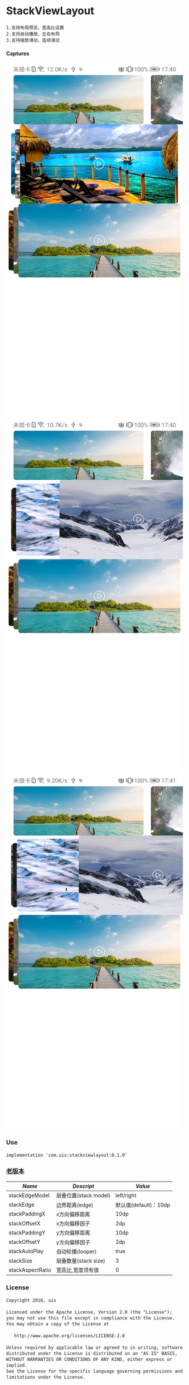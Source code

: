 # StackViewLayout
    1.支持布局预览、宽高比设置
    2.支持自动播放、左右布局
    3.支持缩放滑动、连续滑动

#### Captures
![效果图](images/image_normal.jpg) ![效果图](images/image_left.jpg) ![效果图](images/image_right.jpg)

### Use
    implementation 'com.uis:stackviewlayout:0.1.0'

### [老版本](README-StackLayout.md)

*Name*| *Descript*|*Value*
  -----|--------|---
stackEdgeModel|层叠位置(stack model)|left/right
stackEdge|边界距离(edge)|默认值(default)：10dp
stackPaddingX|x方向偏移距离|10dp
stackOffsetX|x方向偏移因子|2dp
stackPaddingY|y方向偏移距离|10dp
stackOffsetY|y方向偏移因子|2dp
stackAutoPlay|自动轮播(looper)|true
stackSize|层叠数量(stack size)|3
stackAspectRatio|宽高比,宽度须有值|0

### License

    Copyright 2018, uis

    Licensed under the Apache License, Version 2.0 (the "License");
    you may not use this file except in compliance with the License.
    You may obtain a copy of the License at

       http://www.apache.org/licenses/LICENSE-2.0

    Unless required by applicable law or agreed to in writing, software
    distributed under the License is distributed on an "AS IS" BASIS,
    WITHOUT WARRANTIES OR CONDITIONS OF ANY KIND, either express or implied.
    See the License for the specific language governing permissions and
    limitations under the License.
